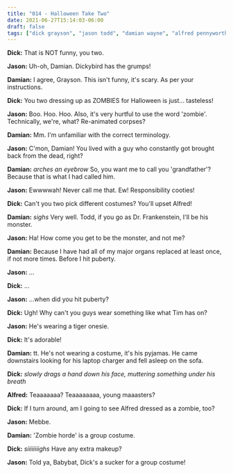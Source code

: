 ```yaml
---
title: "014 - Halloween Take Two"
date: 2021-06-27T15:14:03-06:00
draft: false
tags: ["dick grayson", "jason todd", "damian wayne", "alfred pennyworth"]
---
```


__Dick:__ That is NOT funny, you two.

__Jason:__ Uh-oh, Damian. Dickybird has the grumps!

__Damian:__ I agree, Grayson. This isn't funny, it's scary. As per your instructions.

__Dick:__ You two dressing up as ZOMBIES for Halloween is just... tasteless!

__Jason:__ Boo. Hoo. Hoo. Also, it's very hurtful to use the word 'zombie'. Technically, we're, what? Re-animated corpses?

__Damian:__ Mm. I'm unfamiliar with the correct terminology.

__Jason:__ C'mon, Damian! You lived with a guy who constantly got brought back from the dead, right?

__Damian:__ *arches an eyebrow* So, you want me to call you 'grandfather'? Because that is what I had called him.

__Jason:__ Ewwwwah! Never call me that. Ew! Responsibility cooties!

__Dick:__ Can't you two pick different costumes? You'll upset Alfred!

__Damian:__ *sighs* Very well. Todd, if you go as Dr. Frankenstein, I'll be his monster.

__Jason:__ Ha! How come you get to be the monster, and not me?

__Damian:__ Because I have had all of my major organs replaced at least once, if not more times. Before I hit puberty.

__Jason:__ ...

__Dick:__ ...

__Jason:__ ...when did you hit puberty?

__Dick:__ Ugh! Why can't you guys wear something like what Tim has on?

__Jason:__ He's wearing a tiger onesie.

__Dick:__ It's adorable!

__Damian:__ tt. He's not wearing a costume, it's his pyjamas. He came downstairs looking for his laptop charger and fell asleep on the sofa.

__Dick:__ *slowly drags a hand down his face, muttering something under his breath*

__Alfred:__ Teaaaaaaa? Teaaaaaaaa, young maaasters?

__Dick:__ If I turn around, am I going to see Alfred dressed as a zombie, too?

__Jason:__ Mebbe.

__Damian:__ 'Zombie horde' is a group costume.
    
__Dick:__ *siiiiiiiighs* Have any extra makeup?

__Jason:__ Told ya, Babybat, Dick's a sucker for a group costume!